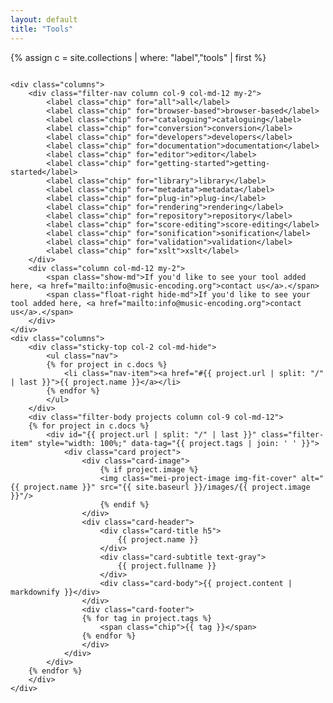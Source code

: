 ```yaml
---
layout: default
title: "Tools"
---
```

<style>
.filter .filter-tag#browser-based:checked ~ .filter-body .filter-item:not([data-tag~="browser-based"]),
.filter .filter-tag#cataloguing:checked ~ .filter-body .filter-item:not([data-tag~="cataloguing"]),
.filter .filter-tag#conversion:checked ~ .filter-body .filter-item:not([data-tag~="conversion"]),
.filter .filter-tag#developers:checked ~ .filter-body .filter-item:not([data-tag~="developers"]),
.filter .filter-tag#documentation:checked ~ .filter-body .filter-item:not([data-tag~="documentation"]),
.filter .filter-tag#editor:checked ~ .filter-body .filter-item:not([data-tag~="editor"]),
.filter .filter-tag#getting-started:checked ~ .filter-body .filter-item:not([data-tag~="getting-started"]),
.filter .filter-tag#library:checked ~ .filter-body .filter-item:not([data-tag~="library"]),
.filter .filter-tag#metadata:checked ~ .filter-body .filter-item:not([data-tag~="metadata"]),
.filter .filter-tag#plug-in:checked ~ .filter-body .filter-item:not([data-tag~="plug-in"]),
.filter .filter-tag#rendering:checked ~ .filter-body .filter-item:not([data-tag~="rendering"]),
.filter .filter-tag#repository:checked ~ .filter-body .filter-item:not([data-tag~="repository"]),
.filter .filter-tag#score-editing:checked ~ .filter-body .filter-item:not([data-tag~="score-editing"]),
.filter .filter-tag#sonification:checked ~ .filter-body .filter-item:not([data-tag~="sonification"]),
.filter .filter-tag#validation:checked ~ .filter-body .filter-item:not([data-tag~="validation"]),
.filter .filter-tag#xslt:checked ~ .filter-body .filter-item:not([data-tag~="xslt"]) {
  display: none;
}

.filter .filter-tag#all:checked ~ .filter-nav .chip[for="all"],
.filter .filter-tag#browser-based:checked ~ .filter-nav .chip[for="browser-based"],
.filter .filter-tag#cataloguing:checked ~ .filter-nav .chip[for="cataloguing"],
.filter .filter-tag#conversion:checked ~ .filter-nav .chip[for="conversion"],
.filter .filter-tag#developers:checked ~ .filter-nav .chip[for="developers"],
.filter .filter-tag#documentation:checked ~ .filter-nav .chip[for="documentation"],
.filter .filter-tag#editor:checked ~ .filter-nav .chip[for="editor"],
.filter .filter-tag#getting-started:checked ~ .filter-nav .chip[for="getting-started"],
.filter .filter-tag#library:checked ~ .filter-nav .chip[for="library"],
.filter .filter-tag#metadata:checked ~ .filter-nav .chip[for="metadata"],
.filter .filter-tag#plug-in:checked ~ .filter-nav .chip[for="plug-in"],
.filter .filter-tag#rendering:checked ~ .filter-nav .chip[for="rendering"],
.filter .filter-tag#repository:checked ~ .filter-nav .chip[for="repository"],
.filter .filter-tag#score-editing:checked ~ .filter-nav .chip[for="score-editing"],
.filter .filter-tag#sonification:checked ~ .filter-nav .chip[for="sonification"],
.filter .filter-tag#validation:checked ~ .filter-nav .chip[for="validation"],
.filter .filter-tag#xslt:checked ~ .filter-nav .chip[for="xslt"] {
  background: #5755d9;
  color: #fff;
}
</style>
{% assign c = site.collections | where: "label","tools" | first %}
<div class="filter columns">
    <input type="radio" id="all" class="filter-tag" name="filter-radio" hidden checked>
    <input type="radio" id="browser-based" class="filter-tag" name="filter-radio" hidden>
    <input type="radio" id="cataloguing" class="filter-tag" name="filter-radio" hidden>
    <input type="radio" id="conversion" class="filter-tag" name="filter-radio" hidden>
    <input type="radio" id="developers" class="filter-tag" name="filter-radio" hidden>
    <input type="radio" id="documentation" class="filter-tag" name="filter-radio" hidden>
    <input type="radio" id="editor" class="filter-tag" name="filter-radio" hidden>
    <input type="radio" id="getting-started" class="filter-tag" name="filter-radio" hidden>
    <input type="radio" id="library" class="filter-tag" name="filter-radio" hidden>
    <input type="radio" id="metadata" class="filter-tag" name="filter-radio" hidden>
    <input type="radio" id="plug-in" class="filter-tag" name="filter-radio" hidden>
    <input type="radio" id="rendering" class="filter-tag" name="filter-radio" hidden>
    <input type="radio" id="repository" class="filter-tag" name="filter-radio" hidden>
    <input type="radio" id="score-editing" class="filter-tag" name="filter-radio" hidden>
    <input type="radio" id="sonification" class="filter-tag" name="filter-radio" hidden>
    <input type="radio" id="validation" class="filter-tag" name="filter-radio" hidden>
    <input type="radio" id="xslt" class="filter-tag" name="filter-radio" hidden>
  
    <div class="columns">
        <div class="filter-nav column col-9 col-md-12 my-2">
            <label class="chip" for="all">all</label>
            <label class="chip" for="browser-based">browser-based</label>
            <label class="chip" for="cataloguing">cataloguing</label>
            <label class="chip" for="conversion">conversion</label>
            <label class="chip" for="developers">developers</label>
            <label class="chip" for="documentation">documentation</label>
            <label class="chip" for="editor">editor</label>
            <label class="chip" for="getting-started">getting-started</label>
            <label class="chip" for="library">library</label>
            <label class="chip" for="metadata">metadata</label>
            <label class="chip" for="plug-in">plug-in</label>
            <label class="chip" for="rendering">rendering</label>
            <label class="chip" for="repository">repository</label>
            <label class="chip" for="score-editing">score-editing</label>
            <label class="chip" for="sonification">sonification</label>
            <label class="chip" for="validation">validation</label>
            <label class="chip" for="xslt">xslt</label>
        </div>
        <div class="column col-md-12 my-2">
            <span class="show-md">If you'd like to see your tool added here, <a href="mailto:info@music-encoding.org">contact us</a>.</span>
            <span class="float-right hide-md">If you'd like to see your tool added here, <a href="mailto:info@music-encoding.org">contact us</a>.</span>
        </div>
    </div>
    <div class="columns">
        <div class="sticky-top col-2 col-md-hide">
            <ul class="nav">
            {% for project in c.docs %}
                <li class="nav-item"><a href="#{{ project.url | split: "/" | last }}">{{ project.name }}</a></li>
            {% endfor %}
            </ul>
        </div>
        <div class="filter-body projects column col-9 col-md-12">
        {% for project in c.docs %}
            <div id="{{ project.url | split: "/" | last }}" class="filter-item" style="width: 100%;" data-tag="{{ project.tags | join: ' ' }}">
                <div class="card project">
                    <div class="card-image">
                        {% if project.image %}
                        <img class="mei-project-image img-fit-cover" alt="{{ project.name }}" src="{{ site.baseurl }}/images/{{ project.image }}"/>
                        {% endif %}
                    </div>
                    <div class="card-header">
                        <div class="card-title h5">
                            {{ project.name }}
                        </div>
                        <div class="card-subtitle text-gray">
                            {{ project.fullname }}
                        </div>
                        <div class="card-body">{{ project.content | markdownify }}</div>
                    </div>
                    <div class="card-footer">
                    {% for tag in project.tags %}
                        <span class="chip">{{ tag }}</span>
                    {% endfor %}
                    </div>
                </div>
            </div>
        {% endfor %}
        </div>
    </div>
</div>
